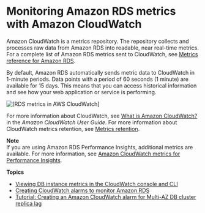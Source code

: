 # Monitoring Amazon RDS metrics with Amazon CloudWatch<a name="monitoring-cloudwatch"></a>

Amazon CloudWatch is a metrics repository\. The repository collects and processes raw data from Amazon RDS into readable, near real\-time metrics\. For a complete list of Amazon RDS metrics sent to CloudWatch, see [Metrics reference for Amazon RDS](https://docs.aws.amazon.com/en_us/AmazonRDS/latest/UserGuide/metrics-reference.html)\.

By default, Amazon RDS automatically sends metric data to CloudWatch in 1\-minute periods\. Data points with a period of 60 seconds \(1 minute\) are available for 15 days\. This means that you can access historical information and see how your web application or service is performing\.

![\[RDS metrics in AWS CloudWatch\]](http://docs.aws.amazon.com/AmazonRDS/latest/UserGuide/images/rds-cloudwatch.png)

For more information about CloudWatch, see [ What is Amazon CloudWatch?](https://docs.aws.amazon.com/AmazonCloudWatch/latest/DeveloperGuide/WhatIsCloudWatch.html) in the *Amazon CloudWatch User Guide*\. For more information about CloudWatch metrics retention, see [Metrics retention](https://docs.aws.amazon.com/AmazonCloudWatch/latest/DeveloperGuide/cloudwatch_concepts.html#metrics-retention)\.

**Note**  
If you are using Amazon RDS Performance Insights, additional metrics are available\. For more information, see [Amazon CloudWatch metrics for Performance Insights](USER_PerfInsights.Cloudwatch.md)\.

**Topics**
+ [Viewing DB instance metrics in the CloudWatch console and CLI](metrics_dimensions.md)
+ [Creating CloudWatch alarms to monitor Amazon RDS](creating_alarms.md)
+ [Tutorial: Creating an Amazon CloudWatch alarm for Multi\-AZ DB cluster replica lag](multi-az-db-cluster-cloudwatch-alarm.md)